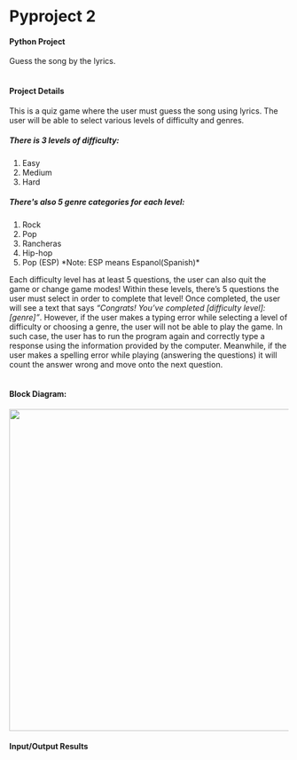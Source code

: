 <h1>Pyproject 2</h1>
<h4> Python Project</h4>
Guess the song by the lyrics.
<br>
<br>
<h4>Project Details</h4>
This is a quiz game where the user must guess the song using lyrics. The user will be able to select various levels of difficulty and genres. <br>
<h5>There is  3 levels of difficulty:</h5>
<ol>
<li>Easy</li>
<li>Medium</li>
<li>Hard</li>
</ol>
<h5>There's also  5 genre categories for each level:</h5>
<ol>
  <li>Rock</li>
  <li>Pop</li>
  <li>Rancheras</li>
  <li>Hip-hop</li>
  <li>Pop (ESP) *Note: ESP means Espanol(Spanish)*</li>
</ol>

Each difficulty level has at least 5 questions, the user can also quit the game or change game modes! Within these levels, there’s 5 questions the user must select in order to complete that level! Once completed, the user will see a text that says *“Congrats! You’ve completed [difficulty level]: [genre]”*. However, if the user makes a typing error while selecting a level of difficulty or choosing a genre, the user will not be able to play the game. In such case, the user has to run the program again and correctly type a response using the information provided by the computer. Meanwhile, if the user makes a spelling error while playing (answering the questions) it will count the answer wrong and move onto the next question.
<br>
<br>
<h4>Block Diagram:</h4>
<img width="580", src=""/>
<br>
<h4>Input/Output Results</h4>
